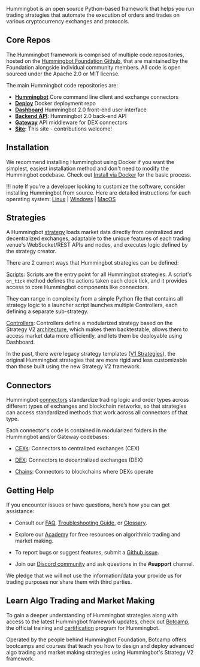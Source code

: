 Hummingbot is an open source Python-based framework that helps you run trading strategies that automate the execution of orders and trades on various cryptocurrency exchanges and protocols. 

## Core Repos

The Hummingbot framework is comprised of multiple code repositories, hosted on the [Hummingbot Foundation Github](https://github.com/hummingbot), that are maintained by the Foundation alongside individual community members. All code is open sourced under the Apache 2.0 or MIT license.

The main Hummingbot code repositories are:

<div class="grid cards" markdown>

- [__Hummingbot__](/client) Core command line client and exchange connectors
- [__Deploy__](https://github.com/hummingbot/deploy) Docker deployment repo
- [__Dashboard__](/dashboard) Hummingbot 2.0 front-end user interface
- [__Backend API__](https://github.com/hummingbot/deploy): Hummingbot 2.0 back-end API
- [__Gateway__](/gateway) API middleware for DEX connectors
- [__Site__](https://github.com/hummingbot/deploy): This site - contributions welcome!

</div>

## Installation

We recommend installing Hummingbot using Docker if you want the simplest, easiest installation method and don't need to modify the Hummingbot codebase. Check out [Install via Docker](/installation/docker) for the basic process.

!!! note
    If you're a developer looking to customize the software, consider installing Hummingbot from source. Here are detailed instructions for each operating system: [Linux](/installation/linux) | [Windows](/installation/windows) | [MacOS](/installation/mac)

## Strategies

A Hummingbot [strategy](/strategies) loads market data directly from centralized and decentralized exchanges, adaptable to the unique features of each trading venue's WebSocket/REST APIs and nodes, and executes logic defined by the strategy creator.

There are 2 current ways that Hummingbot strategies can be defined:

[Scripts](/scripts): Scripts are the entry point for all Hummingbot strategies. A script's `on_tick` method defines the actions taken each clock tick, and it provides access to core Hummingbot components like connectors.

They can range in complexity from a simple Python file that contains all strategy logic to a launcher script launches multiple Controllers, each defining a separate sub-strategy. 

[Controllers](/v2-strategies/controllers): Controllers define a modularized strategy based on the Strategy V2 [architecture](/v2-strategies/), which makes them backtestable, allows them to access market data more efficiently, and lets them be deployable using Dashboard.

In the past, there were legacy strategy templates ([V1 Strategies](/v1-strategies/)), the original Hummingbot strategies that are more rigid and less customizable than those built using the new Strategy V2 framework.

## Connectors

Hummingbot [connectors](/exchanges/) standardize trading logic and order types across different types of exchanges and blockchain networks, so that strategies can access standardized methods that work across all connectors of that type.

Each connector's code is contained in modularized folders in the Hummingbot and/or Gateway codebases:

- [CEXs](/cex-connectors): Connectors to centralized exchanges (CEX)

- [DEX](/dex-connectors): Connectors to decentralized exchanges (DEX)

- [Chains](/chains): Connectors to blockchains where DEXs operate

## Getting Help

If you encounter issues or have questions, here’s how you can get assistance:

- Consult our [FAQ](../faq.md), [Troubleshooting Guide](../troubleshooting.md), or [Glossary](../glossary.md).

- Explore our [Academy](../academy/index.md) for free resources on algorithmic trading and market making.

- To report bugs or suggest features, submit a [Github issue](https://github.com/hummingbot/hummingbot/issues/new/choose).

- Join our [Discord community](https://discord.gg/hummingbot) and ask questions in the **#support** channel.

We pledge that we will not use the information/data your provide us for trading purposes nor share them with third parties.

## Learn Algo Trading and Market Making

To gain a deeper understanding of Hummingbot strategies along with access to the latest Hummingbot framework updates, check out [Botcamp](https://www.botcamp.xyz), the official training and [certification](/certification) program for Hummingbot.

Operated by the people behind Hummingbot Foundation, Botcamp offers bootcamps and courses that teach you how to design and deploy advanced algo trading and market making strategies using Hummingbot's Strategy V2 framework.